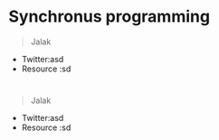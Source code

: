 # Synchronus programming

> Jalak

- Twitter:asd
- Resource :sd

#

> Jalak

- Twitter:asd
- Resource :sd
